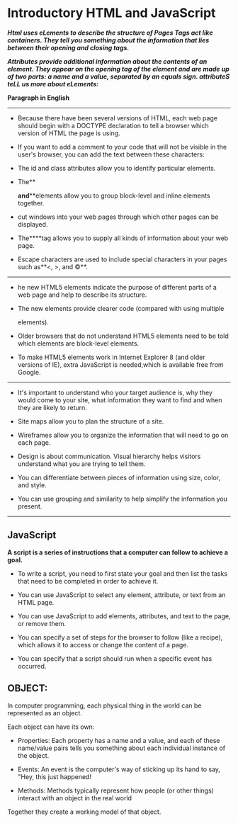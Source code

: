 # Introductory HTML and JavaScript
***Html uses eLements to describe the structure of Pages
Tags act like containers. They tell you something about the information that lies between their opening and closing tags.***

***Attributes provide additional information
about the contents of an element. They appear
on the opening tag of the element and are
made up of two parts: a name and a value,
separated by an equals sign.
attributeS teLL us more about eLements:***

**<p lang="en-us">Paragraph in English</p>**

---------
* Because there have been
several versions of HTML, each
web page should begin with a
DOCTYPE declaration to tell a
browser which version of HTML
the page is using.


* If you want to add a comment
to your code that will not be
visible in the user's browser, you
can add the text between these
characters:
**<!-- comment goes here -->**


* The id and class attributes allow you to identify
particular elements.
* The**<div>**and**<span>**elements allow you to group
block-level and inline elements together.
* **<iframes>** cut windows into your web pages through
which other pages can be displayed.
* The**<meta>**tag allows you to supply all kinds of
information about your web page.
* Escape characters are used to include special
characters in your pages such as**<, >, and ©**.

---------

* he new HTML5 elements indicate the purpose of
different parts of a web page and help to describe
its structure.

* The new elements provide clearer code (compared
with using multiple ***<div>*** elements).

* Older browsers that do not understand HTML5
elements need to be told which elements are
block-level elements.

* To make HTML5 elements work in Internet Explorer 8
(and older versions of IE), extra JavaScript is needed,which is available free from Google.

---------

* It's important to understand who your target audience
is, why they would come to your site, what information
they want to find and when they are likely to return.

* Site maps allow you to plan the structure of a site.

* Wireframes allow you to organize the information that
will need to go on each page.

* Design is about communication. Visual hierarchy helps
visitors understand what you are trying to tell them.

* You can differentiate between pieces of information
using size, color, and style.

* You can use grouping and similarity to help simplify
the information you present.

-------
## JavaScript
**A script is a series of instructions that a
computer can follow to achieve a goal.**

* To write a script, you need to first
state your goal and then list the
tasks that need to be completed in
order to achieve it.


* You can use JavaScript to select any
element, attribute, or text from an
HTML page.

* You can use JavaScript to add
elements, attributes, and text to the
page, or remove them.

* You can specify a set of steps for
the browser to follow (like a recipe),
which allows it to access or change the
content of a page.

* You can specify that a script should run
when a specific event has occurred.
## OBJECT:
In computer programming, each physical thing in
the world can be represented as an object.

Each object can have its own:
* Properties: Each property has a name and a value, and each of
these name/value pairs tells you something about
each individual instance of the object.

* Events: An event is the computer's way of sticking up its
hand to say, "Hey, this just happened!
* Methods: Methods typically represent how people (or other
things) interact with an object in the real world

Together they create a working model of that object.